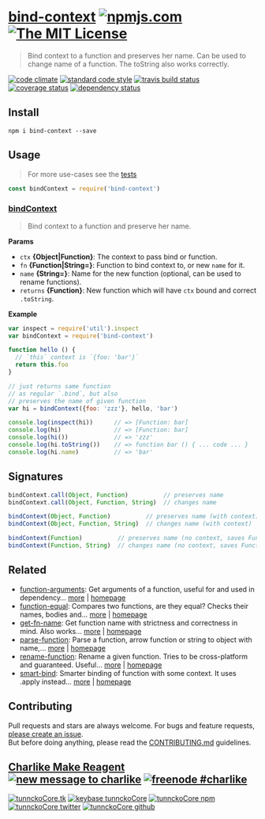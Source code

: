 # [bind-context][author-www-url] [![npmjs.com][npmjs-img]][npmjs-url] [![The MIT License][license-img]][license-url] 

> Bind context to a function and preserves her name. Can be used to change name of a function. The toString also works correctly.

[![code climate][codeclimate-img]][codeclimate-url] [![standard code style][standard-img]][standard-url] [![travis build status][travis-img]][travis-url] [![coverage status][coveralls-img]][coveralls-url] [![dependency status][david-img]][david-url]

## Install
```
npm i bind-context --save
```

## Usage
> For more use-cases see the [tests](./test.js)

```js
const bindContext = require('bind-context')
```

### [bindContext](index.js#L45)
> Bind context to a function and preserve her name.

**Params**

* `ctx` **{Object|Function}**: The context to pass bind or function.    
* `fn` **{Function|String=}**: Function to bind context to, or new `name` for it.    
* `name` **{String=}**: Name for the new function (optional, can be used to rename functions).    
* `returns` **{Function}**: New function which will have `ctx` bound and correct `.toString`.  

**Example**

```js
var inspect = require('util').inspect
var bindContext = require('bind-context')

function hello () {
  // `this` context is `{foo: 'bar'}`
  return this.foo
}

// just returns same function
// as regular `.bind`, but also
// preserves the name of given function
var hi = bindContext({foo: 'zzz'}, hello, 'bar')

console.log(inspect(hi))      // => [Function: bar]
console.log(hi)               // => [Function: bar]
console.log(hi())             // => 'zzz'
console.log(hi.toString())    // => function bar () { ... code ... }
console.log(hi.name)          // => 'bar'
```

## Signatures

```js
bindContext.call(Object, Function)          // preserves name
bindContext.call(Object, Function, String)  // changes name

bindContext(Object, Function)          // preserves name (with context)
bindContext(Object, Function, String)  // changes name (with context)

bindContext(Function)          // preserves name (no context, saves Function's context if it has)
bindContext(Function, String)  // changes name (no context, saves Function's context if it has)
```

## Related
* [function-arguments](https://www.npmjs.com/package/function-arguments): Get arguments of a function, useful for and used in dependency… [more](https://www.npmjs.com/package/function-arguments) | [homepage](https://github.com/tunnckocore/function-arguments)
* [function-equal](https://www.npmjs.com/package/function-equal): Compares two functions, are they equal? Checks their names, bodies and… [more](https://www.npmjs.com/package/function-equal) | [homepage](https://github.com/tunnckocore/function-equal)
* [get-fn-name](https://www.npmjs.com/package/get-fn-name): Get function name with strictness and correctness in mind. Also works… [more](https://www.npmjs.com/package/get-fn-name) | [homepage](https://github.com/tunnckocore/get-fn-name)
* [parse-function](https://www.npmjs.com/package/parse-function): Parse a function, arrow function or string to object with name,… [more](https://www.npmjs.com/package/parse-function) | [homepage](https://github.com/tunnckocore/parse-function)
* [rename-function](https://www.npmjs.com/package/rename-function): Rename a given function. Tries to be cross-platform and guaranteed. Useful… [more](https://www.npmjs.com/package/rename-function) | [homepage](https://github.com/tunnckocore/rename-function)
* [smart-bind](https://www.npmjs.com/package/smart-bind): Smarter binding of function with some context. It uses .apply instead… [more](https://www.npmjs.com/package/smart-bind) | [homepage](https://github.com/tunnckocore/smart-bind)

## Contributing
Pull requests and stars are always welcome. For bugs and feature requests, [please create an issue](https://github.com/tunnckoCore/bind-context/issues/new).  
But before doing anything, please read the [CONTRIBUTING.md](./CONTRIBUTING.md) guidelines.

## [Charlike Make Reagent](http://j.mp/1stW47C) [![new message to charlike][new-message-img]][new-message-url] [![freenode #charlike][freenode-img]][freenode-url]

[![tunnckoCore.tk][author-www-img]][author-www-url] [![keybase tunnckoCore][keybase-img]][keybase-url] [![tunnckoCore npm][author-npm-img]][author-npm-url] [![tunnckoCore twitter][author-twitter-img]][author-twitter-url] [![tunnckoCore github][author-github-img]][author-github-url]

[rename-function]: https://github.com/tunnckocore/rename-function

[npmjs-url]: https://www.npmjs.com/package/bind-context
[npmjs-img]: https://img.shields.io/npm/v/bind-context.svg?label=bind-context

[license-url]: https://github.com/tunnckoCore/bind-context/blob/master/LICENSE
[license-img]: https://img.shields.io/badge/license-MIT-blue.svg

[codeclimate-url]: https://codeclimate.com/github/tunnckoCore/bind-context
[codeclimate-img]: https://img.shields.io/codeclimate/github/tunnckoCore/bind-context.svg

[travis-url]: https://travis-ci.org/tunnckoCore/bind-context
[travis-img]: https://img.shields.io/travis/tunnckoCore/bind-context/master.svg

[coveralls-url]: https://coveralls.io/r/tunnckoCore/bind-context
[coveralls-img]: https://img.shields.io/coveralls/tunnckoCore/bind-context.svg

[david-url]: https://david-dm.org/tunnckoCore/bind-context
[david-img]: https://img.shields.io/david/tunnckoCore/bind-context.svg

[standard-url]: https://github.com/feross/standard
[standard-img]: https://img.shields.io/badge/code%20style-standard-brightgreen.svg

[author-www-url]: http://www.tunnckocore.tk
[author-www-img]: https://img.shields.io/badge/www-tunnckocore.tk-fe7d37.svg

[keybase-url]: https://keybase.io/tunnckocore
[keybase-img]: https://img.shields.io/badge/keybase-tunnckocore-8a7967.svg

[author-npm-url]: https://www.npmjs.com/~tunnckocore
[author-npm-img]: https://img.shields.io/badge/npm-~tunnckocore-cb3837.svg

[author-twitter-url]: https://twitter.com/tunnckoCore
[author-twitter-img]: https://img.shields.io/badge/twitter-@tunnckoCore-55acee.svg

[author-github-url]: https://github.com/tunnckoCore
[author-github-img]: https://img.shields.io/badge/github-@tunnckoCore-4183c4.svg

[freenode-url]: http://webchat.freenode.net/?channels=charlike
[freenode-img]: https://img.shields.io/badge/freenode-%23charlike-5654a4.svg

[new-message-url]: https://github.com/tunnckoCore/ama
[new-message-img]: https://img.shields.io/badge/ask%20me-anything-green.svg

